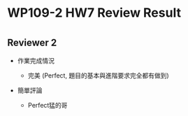 
WP109-2 HW7 Review Result
=========================

# 

## Reviewer 2
- 作業完成情況
	- 完美 (Perfect, 題目的基本與進階要求完全都有做到)

- 簡單評論
	- Perfect猛的哥


